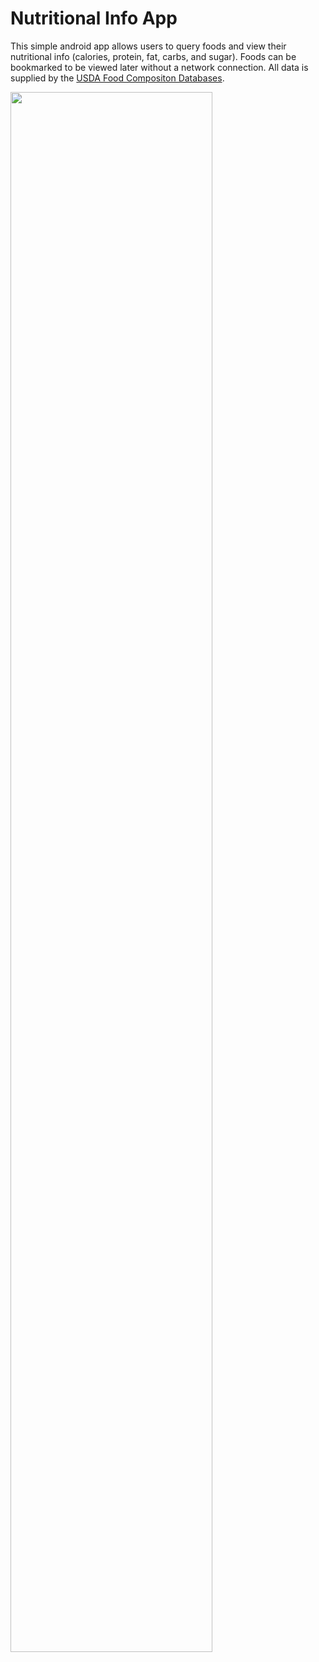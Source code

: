 # Nutritional Info App
This simple android app allows users to query foods and view their nutritional info (calories, protein, fat, carbs, and sugar). Foods can be bookmarked to be viewed later without a network connection. All data is supplied by the [USDA Food Compositon Databases](https://ndb.nal.usda.gov/ndb/doc/index).

<img src="https://user-images.githubusercontent.com/32154078/55352907-d5b82500-5476-11e9-8dae-112db46b7247.gif" width=80%>
